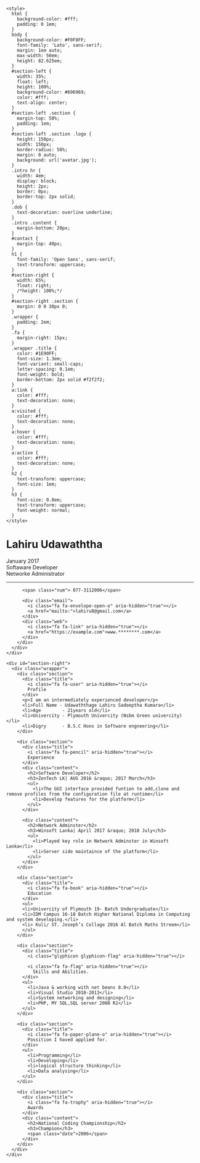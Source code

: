 <html>
  <head>
    <title>html  css  cv</title>
    <link href="https://maxcdn.bootstrapcdn.com/font-awesome/4.7.0/css/font-awesome.min.css" rel="stylesheet" integrity="sha384-wvfXpqpZZVQGK6TAh5PVlGOfQNHSoD2xbE+QkPxCAFlNEevoEH3Sl0sibVcOQVnN" crossorigin="anonymous">
    <link href="https://fonts.googleapis.com/css?family=Lato|Open+Sans" rel="stylesheet">
    
    <style>
      html {
        background-color: #fff;
        padding: 0 1em;
      }
      body {
        background-color: #F0F8FF;
        font-family: 'Lato', sans-serif;
        margin: 1em auto;
        max-width: 50em;
        height: 82.625em;
      }
      #section-left {
        width: 35%;
        float: left;
        height: 100%;
        background-color: #696969;
        color: #fff;
        text-align: center;
      }
      #section-left .section {
        margin-top: 50%;
        padding: 1em;
      }
      #section-left .section .logo {
        height: 150px;
        width: 150px;
        border-radius: 50%;
        margin: 0 auto;
        background: url('avetar.jpg');
      }
      .intro hr {
        width: 4em;
        display: block;
        height: 2px;
        border: 0px;
        border-top: 2px solid;
      }
      .dob {
        text-decoration: overline underline;
      }
      .intro .content {
        margin-bottom: 20px;
      }
      #contact {
        margin-top: 40px;
      }
      h1 {
        font-family: 'Open Sans', sans-serif;
        text-transform: uppercase;
      }
      #section-right {
        width: 65%;
        float: right;
        /*height: 100%;*/
      }
      #section-right .section {
        margin: 0 0 30px 0;
      }
      .wrapper {
        padding: 2em;
      }
      .fa {
        margin-right: 15px;
      }
      .wrapper .title {
        color: #1E90FF;
        font-size: 1.3em;
        font-variant: small-caps;
        letter-spacing: 0.1em;
        font-weight: bold;
        border-bottom: 2px solid #f2f2f2;
      }
      a:link {
        color: #fff;
        text-decoration: none;
      }
      a:visited {
        color: #fff;
        text-decoration: none;
      }
      a:hover {
        color: #fff;
        text-decoration: none;
      }
      a:active {
        color: #fff;
        text-decoration: none;
      }
      h2 {
        text-transform: uppercase;
        font-size: 1em;
      }
      h3 {
        font-size: 0.8em;
        text-transform: uppercase;
        font-weight: normal;
      }
    </style>
  </head>

  <body>
    <div id="section-left">
      <div class="section intro">
        <div class="logo"></div>
        <h1>Lahiru Udawaththa</h1>
        <div class="content">
          <span class="dob">January 2017</span> <br>
          <span class="intro">Softaware Developer</span> <br>
          <span class="intro">Networke Administrator</span> <br>
        </div>
        <hr>
        <div id="contact">

          <span class="num"> 077-3112006</span>

          <div class="email">
            <i class="fa fa-envelope-open-o" aria-hidden="true"></i>
            <a href="mailto:">lahiru8@gmail.com</a>
          </div>
          <div class="web">
            <i class="fa fa-link" aria-hidden="true"></i>
            <a href="https://example.com">www.********.com</a>
          </div>
        </div>
      </div>
    </div>

    <div id="section-right">
      <div class="wrapper">
        <div class="section">
          <div class="title">
            <i class="fa fa-user" aria-hidden="true"></i>
            Profile
          </div>
          <p>I am an intermediately experienced developer</p>
          <li>Full Name - Udawaththage Lahiru Sadeeptha Kumara</li>
          <li>Age        - 21years old</li>
          <li>Univercity - Plymouth Univercity (Nsbm Green univercity)</li>
          <li>Digry      - B.S.C Hons in Software engneering</li>
        </div>

        <div class="section">
          <div class="title">
            <i class="fa fa-pencil" aria-hidden="true"></i>
            Experience
          </div>
          <div class="content">
            <h2>Software Developer</h2>
            <h3>ZenTech LK| AUG 2016 &raquo; 2017 March</h3>
            <ul>
              <li>The GUI interface provided funtion to add,clone and remove profiles from the configuration file at runtime</li>
              <li>Develop features for the platform</li>
            </ul>
          </div>

          <div class="content">
            <h2>Network Adminster</h2>
            <h3>Winsoft Lanka| April 2017 &raquo; 2018 July</h3>
            <ul>
              <li>Played key role in Network Adminster in Winsoft Lanka</li>
              <li>Server side maintaince of the platform</li>
            </ul>
          </div>
        </div>

        <div class="section">
          <div class="title">
            <i class="fa fa-book" aria-hidden="true"></i>
            Education
          </div>
          <ul>
          <li>Univercity of Plymouth 19- Batch Undergraduate</li>
          <li>IDM Campus 16-18 Batch Higher National Diploma in Computing and system developing.</li>
          <li> Kuli/ ST. Joseph’s Collage 2016 Al Batch Maths Streem</li>
          </ul>
        </div>

        <div class="section">
          <div class="title">
            <i class="glyphicon glyphicon-flag" aria-hidden="true"></i>

            <i class="fa fa-flag" aria-hidden="true"></i>
              Skills and Abilities.
          </div>
          <ul>
            <li>Java & working with net beans 8.0</li>
            <li>Visual Studio 2010-2013</li>
            <li>System networking and designing</li>
            <li>PHP, MY SQL,SQL server 2008 R2</li>
          </ul>
        </div>
        
        <div class="section">
          <div class="title">
            <i class="fa fa-paper-plane-o" aria-hidden="true"></i>
            Possition I haved applied for.
          </div>
          <ul>
            <li>Programming</li>
            <li>Developing</li>
            <li>logical structure thinking</li>
            <li>Data analysing</li>
          </ul>
        </div>

        <div class="section">
          <div class="title">
            <i class="fa fa-trophy" aria-hidden="true"></i>
            Awards
          </div>
          <div class="content">
            <h2>National Coding Championship</h2>
            <h3>Champion</h3>
            <span class="date">2006</span>
          </div>
        </div>
      </div>
    </div>
  </body>
</html>
